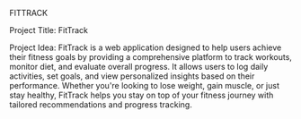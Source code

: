 FITTRACK

Project Title: FitTrack


Project Idea:
FitTrack is a web application designed to help users achieve their fitness goals by providing a comprehensive platform to track workouts, monitor diet, and evaluate overall progress. It allows users to log daily activities, set goals, and view personalized insights based on their performance. Whether you're looking to lose weight, gain muscle, or just stay healthy, FitTrack helps you stay on top of your fitness journey with tailored recommendations and progress tracking.
